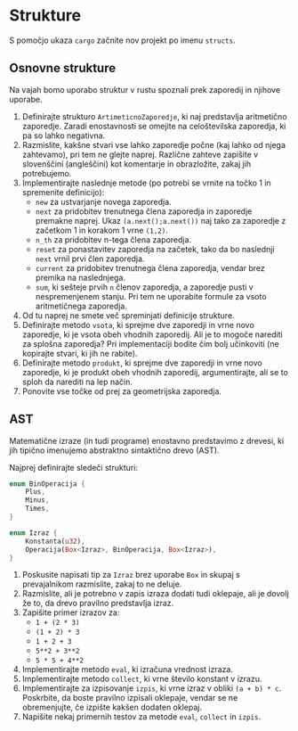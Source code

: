 # Strukture

S pomočjo ukaza `cargo` začnite nov projekt po imenu `structs`.

## Osnovne strukture

Na vajah bomo uporabo struktur v rustu spoznali prek zaporedij in njihove uporabe.

1. Definirajte strukturo `ArtimeticnoZaporedje`, ki naj predstavlja aritmetično zaporedje.
Zaradi enostavnosti se omejite na celoštevilska zaporedja, ki pa so lahko negativna.
2. Razmislite, kakšne stvari vse lahko zaporedje počne (kaj lahko od njega zahtevamo), pri tem ne glejte naprej.
Različne zahteve zapišite v slovenščini (angleščini) kot komentarje in obrazložite, zakaj jih potrebujemo.
3. Implementirajte naslednje metode (po potrebi se vrnite na točko 1 in spremenite definicijo):
   - `new` za ustvarjanje novega zaporedja.
   - `next` za pridobitev trenutnega člena zaporedja in zaporedje premakne naprej.
   Ukaz `(a.next();a.next())` naj tako za zaporedje z začetkom 1 in korakom 1 vrne `(1,2)`.
   - `n_th` za pridobitev n-tega člena zaporedja.
   - `reset` za ponastavitev zaporedja na začetek, tako da bo naslednji  `next` vrnil prvi člen zaporedja.
   - `current` za pridobitev trenutnega člena zaporedja, vendar brez premika na naslednjega.
   - `sum`, ki sešteje prvih `n` členov zaporedja, a zaporedje pusti v nespremenjenem stanju.
   Pri tem ne uporabite formule za vsoto aritmetičnega zaporedja.
4. Od tu naprej ne smete več spreminjati definicije strukture.
5. Definirajte metodo `vsota`, ki sprejme dve zaporedji in vrne novo zaporedje, ki je vsota obeh vhodnih zaporedij.
Ali je to mogoče narediti za splošna zaporedja?
Pri implementaciji bodite čim bolj učinkoviti (ne kopirajte stvari, ki jih ne rabite).
6. Definirajte metodo `produkt`, ki sprejme dve zaporedji in vrne novo zaporedje, ki je produkt obeh vhodnih zaporedij, argumentirajte, ali se to sploh da narediti na lep način.
7. Ponovite vse točke od prej za geometrijska zaporedja.

## AST

Matematične izraze (in tudi programe) enostavno predstavimo z drevesi, ki jih tipično imenujemo abstraktno sintaktično drevo (AST).

Najprej definirajte sledeči strukturi:
```rust
enum BinOperacija {
    Plus,
    Minus,
    Times,
}

enum Izraz {
    Konstanta(u32),
    Operacija(Box<Izraz>, BinOperacija, Box<Izraz>),
}
```
1. Poskusite napisati tip za `Izraz` brez uporabe `Box` in skupaj s prevajalnikom razmislite, zakaj to ne deluje.
1. Razmislite, ali je potrebno v zapis izraza dodati tudi oklepaje, ali je dovolj že to, da drevo pravilno predstavlja izraz.
1. Zapišite primer izrazov za:
    - `1 + (2 * 3)`
    - `(1 + 2) * 3`
    - `1 + 2 + 3`
    - `5**2 + 3**2`
    - `5 * 5 + 4**2`
1. Implementirajte metodo `eval`, ki izračuna vrednost izraza.
1. Implementirajte metodo `collect`, ki vrne število konstant v izrazu.
1. Implementirajte za izpisovanje `izpis`, ki vrne izraz v obliki `(a + b) * c`.
Poskrbite, da boste pravilno izpisali oklepaje, vendar se ne obremenjujte, če izpište kakšen dodaten oklepaj.
1. Napišite nekaj primernih testov za metode `eval`, `collect` in `izpis`.


<!-- ## Razširitve AST

1. AST dopolnite z unarno opracijo `UnMinus`, ki predstavlja `-x` za nek izraz `x`.
1. Dodajte še binarne operacije
    - `Pow`, ki predstavlja potenciranje.
    - `Mod`, ki predstavlja ostanek pri deljenju.
3. Ternarno operacijo `PowMod`, ki predstavlja `a**b % c`.

## Razširitve zaporedij -->